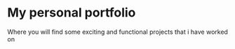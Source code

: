 # My personal portfolio

Where you will find some exciting and functional projects that i have worked on
